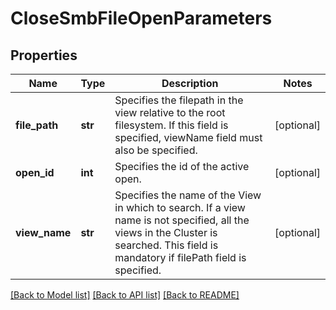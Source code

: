 # CloseSmbFileOpenParameters

## Properties
Name | Type | Description | Notes
------------ | ------------- | ------------- | -------------
**file_path** | **str** | Specifies the filepath in the view relative to the root filesystem. If this field is specified, viewName field must also be specified. | [optional] 
**open_id** | **int** | Specifies the id of the active open. | [optional] 
**view_name** | **str** | Specifies the name of the View in which to search. If a view name is not specified, all the views in the Cluster is searched. This field is mandatory if filePath field is specified. | [optional] 

[[Back to Model list]](../README.md#documentation-for-models) [[Back to API list]](../README.md#documentation-for-api-endpoints) [[Back to README]](../README.md)


